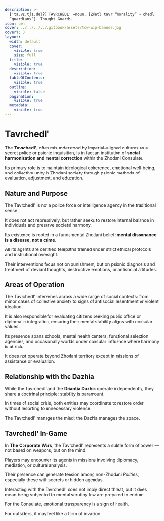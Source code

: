 ```yaml
---
description: >-
  [ˈta.vɾ.tʃɛ.dəlʔ] TAVRCHEDL’ –noun. [Zdetl tavr “morality” + chedl
  “guardians”]. Thought Guards.
icon: pen
cover: ../../../../.gitbook/assets/tcw-wip-banner.jpg
coverY: 0
layout:
  width: default
  cover:
    visible: true
    size: full
  title:
    visible: true
  description:
    visible: true
  tableOfContents:
    visible: true
  outline:
    visible: false
  pagination:
    visible: true
  metadata:
    visible: true
---
```


# Tavrchedl'

The **Tavrchedl'**, often misunderstood by Imperial-aligned cultures as a secret police or psionic inquisition, is in fact an institution of **social harmonization and mental correction** within the Zhodani Consulate.

Its primary role is to maintain ideological coherence, emotional well-being, and collective unity in Zhodani society through psionic methods of evaluation, adjustment, and education.

## Nature and Purpose

The Tavrchedl' is not a police force or intelligence agency in the traditional sense.

It does not act repressively, but rather seeks to restore internal balance in individuals and preserve societal harmony.

Its existence is rooted in a fundamental Zhodani belief: **mental dissonance is a disease, not a crime**.

All its agents are certified telepaths trained under strict ethical protocols and institutional oversight.

Their interventions focus not on punishment, but on psionic diagnosis and treatment of deviant thoughts, destructive emotions, or antisocial attitudes.

## Areas of Operation

The Tavrchedl' intervenes across a wide range of social contexts: from minor cases of collective anxiety to signs of antisocial resentment or violent ideation.

It is also responsible for evaluating citizens seeking public office or diplomatic integration, ensuring their mental stability aligns with consular values.

Its presence spans schools, mental health centers, functional selection agencies, and occasionally worlds under consular influence where harmony is at risk.

It does not operate beyond Zhodani territory except in missions of assistance or evaluation.

## Relationship with the Dazhia

While the Tavrchedl' and the **Driantia Dazhia** operate independently, they share a doctrinal principle: stability is paramount.

In times of social crisis, both entities may coordinate to restore order without resorting to unnecessary violence.

The Tavrchedl' manages the mind; the Dazhia manages the space.

## Tavrchedl' In-Game

In **The Corporate Wars**, the Tavrchedl' represents a subtle form of power — not based on weapons, but on the mind.

Players may encounter its agents in missions involving diplomacy, mediation, or cultural analysis.

Their presence can generate tension among non-Zhodani _Polities_, especially these with secrets or hidden agendas.

Interacting with the Tavrchedl' does not imply direct threat, but it does mean being subjected to mental scrutiny few are prepared to endure.

For the Consulate, emotional transparency is a sign of health.

For outsiders, it may feel like a form of invasion.
